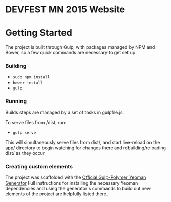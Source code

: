 # DEVFEST MN 2015 Website

# Getting Started

The project is built through Gulp, with packages managed by NPM and Bower, so
a few quick commands are necessary to get set up.

### Building

  - ```sudo npm install```  
  - ```bower install```
  - ```gulp```
  
### Running

  Builds steps are managed by a set of tasks in gulpfile.js.
  
  To serve files from /dist, run:
  - ```gulp serve```
  
  This will simultaneously serve files from dist/, and start live-reload on the app/
  directory to begin watching for changes there and rebuilding/reloading dist/ as they occur
  
### Creating custom elements

  The project was scaffolded with the [Official Gulp-Polymer Yeoman Generator](https://github.com/yeoman/generator-polymer)
  Full instructions for installing the necessary Yeoman dependencies and using the generator's commands to 
  build out new elements of the project are helpfully listed there. 
  
  
  
  
  

